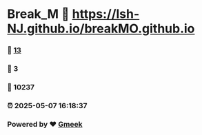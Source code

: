 # Break_M :link: https://lsh-NJ.github.io/breakMO.github.io 
### :page_facing_up: [13](https://lsh-NJ.github.io/breakMO.github.io/tag.html) 
### :speech_balloon: 3 
### :hibiscus: 10237 
### :alarm_clock: 2025-05-07 16:18:37 
### Powered by :heart: [Gmeek](https://github.com/Meekdai/Gmeek)
